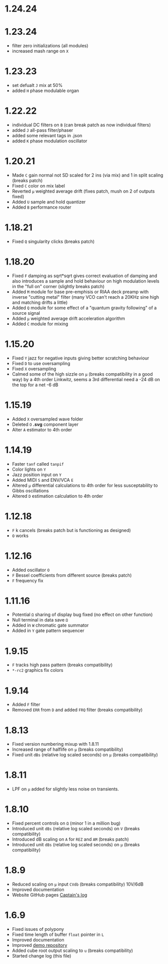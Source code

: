 1.24.24
===



1.23.24
===

* filter zero initializations (all modules)
* increased mash range on `X`

1.23.23
===

* set defualt `J` mix at 50%
* added `H` phase modulable organ

1.22.22
===

* individual DC filters on `B` (can break patch as now individual filters)
* added `J` all-pass filter/phaser
* added some relevant tags in .json
* added `K` phase modulation oscillator


1.20.21
===

* Made `C` gain normal not SD scaled for 2 ins (via mix) and 1 in split scaling (breaks patch)
* Fixed `C` color on mix label
* Reverted `μ` weighted average drift (fixes patch, mush on 2 of outputs fixed)
* Added `U` sample and hold quantizer
* Added `B` performance router

1.18.21
===

* Fixed `Q` singularity clicks (breaks patch)

1.18.20
===

* Fixed `F` damping as sqrt*sqrt gives correct evaluation of damping and also introduces a sample and hold behaviour on high modulation levels in the "full on" corner (slightly breaks patch)
* Added `M` module for base pre-emphisis or RIAA deck preamp with inverse "cutting metal" filter (many VCO can't reach a 20KHz sine high and matching drifts a little)
* Added `Q` module for some effect of a "quantum gravity following" of a source signal
* Added `μ` weighted average drift acceleration algorithm
* Added `C` module for mixing

1.15.20
===

* Fixed `Y` jazz for negative inputs giving better scratching behaviour
* Fixed `D` to use oversampling
* Fixed `X` oversampling
* Calmed some of the high sizzle on `μ` (breaks compatibility in a good way) by a 4th order Linkwitz, seems a 3rd differential need a -24 dB on the top for a net -6 dB

1.15.19
===

* Added `X` oversampled wave folder
* Deleted `O` **.svg** component layer
* Alter `A` estimator to 4th order

1.14.19
===

* Faster `tanf` called `tanpif`
* Color lights on `Y`
* Jazz position input on `Y`
* Added MIDI `S` and ENV/VCA `E`
* Altered `μ` differential calculations to 4th order for less susceptability to Gibbs oscillations
* Altered `D` estimation calculation to 4th order

1.12.18
===

* `F` k cancels (breaks patch but is functioning as designed)
* `O` works

1.12.16
===

* Added oscillator `O`
* `F` Bessel coefficients from different source (breaks patch)
* `F` frequency fix

1.11.16
===

* Potential `Ω` sharing of display bug fixed (no effect on other function)
* Null terminal in data save `Ω`
* Added in `W` chromatic gate summator
* Added in `Y` gate pattern sequencer

1.9.15
===

* `F` tracks high pass pattern (breaks compatibility)
* `*-rc2` graphics fix colors

1.9.14
===

* Added `F` filter
* Removed `ERR` from `D` and added `FRQ` filter (breaks compatibility)

1.8.13
===

* Fixed version numbering mixup with 1.8.11
* Increased range of halflife on `μ` (breaks compatibility)
* Fixed unit `dBs` (relative log scaled seconds) on `μ` (breaks compatibility)

1.8.11
===

* LPF on `μ` added for slightly less noise on transients.


1.8.10
===

* Fixed percent controls on `Ω` (minor 1 in a million bug)
* Introduced unit `dBs` (relative log scaled seconds) on `V` (breaks compatibility)
* Introduced dB scaling on `A` for `REZ` and `AM` (breaks patch)
* Introduced unit `dBs` (relative log scaled seconds) on `μ` (breaks compatibility)

1.8.9
===

* Reduced scaling on `μ` input `CVdb` (breaks compatibility) 10V/6dB
* Improved documentation
* Website GitHub pages [Captain's log](https://jackokring.github.io/KRTPluginADemo/)

1.6.9
===

* Fixed issues of polypony
* Fixed time length of buffer `float` pointer in `L`
* Improved documentation
* Improved [demo repository](https://github.com/jackokring/KRTPluginADemo)
* Added cube root output scaling to `u` (breaks compatibility)
* Started change log (this file)

